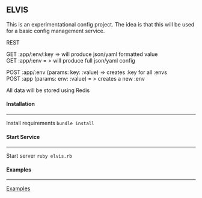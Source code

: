 ## ELVIS
This is an experimentational config project.  The idea is that this will
be used for a basic config management service.

REST

GET :app/:env/:key => will produce json/yaml formatted value<br />
GET :app/:env = > will produce full json/yaml config

POST :app/:env (params: key: :value) => creates :key for all :envs<br />
POST :app (params: env: :value) = > creates a new :env

All data will be stored using Redis

#### Installation
---
Install requirements
`bundle install`

#### Start Service
---
Start server
`ruby elvis.rb`

#### Examples
---
[Examples](https://github.com/nateleavitt/elvis/blob/master/examples.md)
